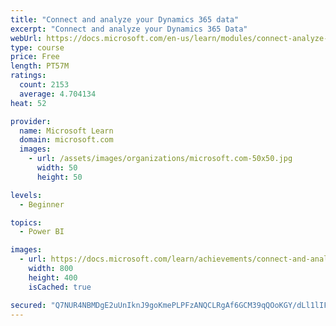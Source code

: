 ```yaml
---
title: "Connect and analyze your Dynamics 365 data​"
excerpt: "Connect and analyze your Dynamics 365 Data​"
webUrl: https://docs.microsoft.com/en-us/learn/modules/connect-analyze-dynamics-365-data/
type: course
price: Free
length: PT57M
ratings:
  count: 2153
  average: 4.704134
heat: 52

provider:
  name: Microsoft Learn
  domain: microsoft.com
  images:
    - url: /assets/images/organizations/microsoft.com-50x50.jpg
      width: 50
      height: 50

levels:
  - Beginner

topics:
  - Power BI

images:
  - url: https://docs.microsoft.com/learn/achievements/connect-and-analyze-your-microsoft-dynamics-365-data-social.png
    width: 800
    height: 400
    isCached: true

secured: "Q7NUR4NBMDgE2uUnIknJ9goKmePLPFzANQCLRgAf6GCM39qQOoKGY/dLl1lIF6d3CL3mCTmZEJjl5UTjtg5POlnuHXovkhnvOfAzo8eN5xdHdsS6y/+SIG+qDbymAtdxZPqcTgEnOuZH3bw4YDXZEaSDSR8vfvOVCGSzN9FQLxofHS2toAKFcyXqfsPFD2IUEecAJiHigwBw0NzWGMi82zMQEcRO5u9LxyvvBMrUC/z+iHEMXXYU7gC4XJK2/UclK2T9tl3pbcWzCtrxdlQK5DR22pfwh2nWbJ+Bn1Oku/ScELodpxjcTOifHgdJ08ovZE4fcpRqwsTkzygMUqYPGzlM1tDs8VxWj4KV+hB6wqhgx1+uoNE0/xuEHczhYDkuACNI8yqKI55BvOOH4SNjiXPOYF7SqK1Jmq8Q4BHrLqQ=;6FjqxOxOkUenQca88jhoMQ=="
---
```


